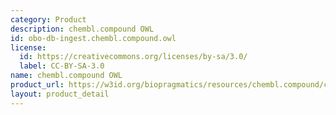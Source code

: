 ```yaml
---
category: Product
description: chembl.compound OWL
id: obo-db-ingest.chembl.compound.owl
license:
  id: https://creativecommons.org/licenses/by-sa/3.0/
  label: CC-BY-SA-3.0
name: chembl.compound OWL
product_url: https://w3id.org/biopragmatics/resources/chembl.compound/chembl.compound.owl
layout: product_detail
---
```

